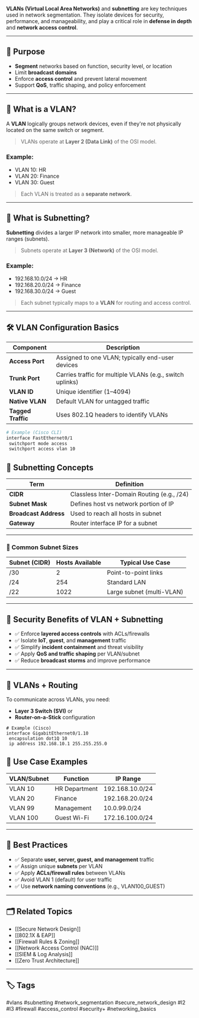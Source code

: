 **VLANs (Virtual Local Area Networks)** and **subnetting** are key techniques used in network segmentation. They isolate devices for security, performance, and manageability, and play a critical role in **defense in depth** and **network access control**.

---

## 🎯 Purpose

- **Segment** networks based on function, security level, or location
- Limit **broadcast domains**
- Enforce **access control** and prevent lateral movement
- Support **QoS**, traffic shaping, and policy enforcement

---

## 🔸 What is a VLAN?

A **VLAN** logically groups network devices, even if they're not physically located on the same switch or segment.

> VLANs operate at **Layer 2 (Data Link)** of the OSI model.

### Example:
- VLAN 10: HR
- VLAN 20: Finance
- VLAN 30: Guest

> Each VLAN is treated as a **separate network**.

---

## 🔹 What is Subnetting?

**Subnetting** divides a larger IP network into smaller, more manageable IP ranges (subnets).

> Subnets operate at **Layer 3 (Network)** of the OSI model.

### Example:
- 192.168.10.0/24 → HR
- 192.168.20.0/24 → Finance
- 192.168.30.0/24 → Guest

> Each subnet typically maps to a **VLAN** for routing and access control.

---

## 🛠 VLAN Configuration Basics

| Component           | Description                                         |
|----------------------|-----------------------------------------------------|
| **Access Port**      | Assigned to one VLAN; typically end-user devices    |
| **Trunk Port**       | Carries traffic for multiple VLANs (e.g., switch uplinks) |
| **VLAN ID**          | Unique identifier (1–4094)                          |
| **Native VLAN**      | Default VLAN for untagged traffic                   |
| **Tagged Traffic**   | Uses 802.1Q headers to identify VLANs               |

```bash
# Example (Cisco CLI)
interface FastEthernet0/1
 switchport mode access
 switchport access vlan 10
```

## 🧠 Subnetting Concepts

|Term|Definition|
|---|---|
|**CIDR**|Classless Inter-Domain Routing (e.g., /24)|
|**Subnet Mask**|Defines host vs network portion of IP|
|**Broadcast Address**|Used to reach all hosts in subnet|
|**Gateway**|Router interface IP for a subnet|

---

### 📏 Common Subnet Sizes

|Subnet (CIDR)|Hosts Available|Typical Use Case|
|---|---|---|
|/30|2|Point-to-point links|
|/24|254|Standard LAN|
|/22|1022|Large subnet (multi-VLAN)|

---

## 🔐 Security Benefits of VLAN + Subnetting

- ✅ Enforce **layered access controls** with ACLs/firewalls
- ✅ Isolate **IoT**, **guest**, and **management** traffic
- ✅ Simplify **incident containment** and threat visibility
- ✅ Apply **QoS and traffic shaping** per VLAN/subnet
- ✅ Reduce **broadcast storms** and improve performance

---

## 🔄 VLANs + Routing

To communicate across VLANs, you need:

- **Layer 3 Switch (SVI)** or
- **Router-on-a-Stick** configuration

```
# Example (Cisco)
interface GigabitEthernet0/1.10
 encapsulation dot1Q 10
 ip address 192.168.10.1 255.255.255.0
```

## 🧱 Use Case Examples

|VLAN/Subnet|Function|IP Range|
|---|---|---|
|VLAN 10|HR Department|192.168.10.0/24|
|VLAN 20|Finance|192.168.20.0/24|
|VLAN 99|Management|10.0.99.0/24|
|VLAN 100|Guest Wi-Fi|172.16.100.0/24|

---

## 🧠 Best Practices

- ✅ Separate **user, server, guest, and management** traffic
- ✅ Assign unique **subnets** per VLAN
- ✅ Apply **ACLs/firewall rules** between VLANs
- ✅ Avoid VLAN 1 (default) for user traffic
- ✅ Use **network naming conventions** (e.g., VLAN100_GUEST)

---

## 🗂 Related Topics

- [[Secure Network Design]]
- [[802.1X & EAP]]
- [[Firewall Rules & Zoning]]
- [[Network Access Control (NAC)]]
- [[SIEM & Log Analysis]]
- [[Zero Trust Architecture]]

---

## 🏷 Tags

#vlans #subnetting #network_segmentation #secure_network_design #l2 #l3 #firewall #access_control #security+ #networking_basics